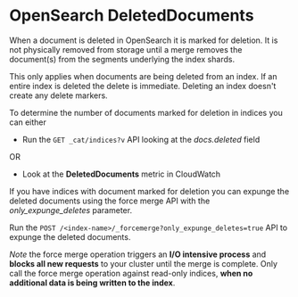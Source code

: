 # OpenSearch DeletedDocuments
When a document is deleted in OpenSearch it is marked for deletion. It is not physically removed from storage until a merge removes the document(s) from the segments underlying the index shards. 

This only applies when documents are being deleted from an index. If an entire index is deleted the delete is immediate. Deleting an index doesn't create any delete markers.

To determine the number of documents marked for deletion in indices you can either

* Run the ```GET _cat/indices?v``` API looking at the *docs.deleted* field

OR 

* Look at the **DeletedDocuments** metric in CloudWatch

If you have indices with document marked for deletion you can expunge the deleted documents using the force merge API with the *only_expunge_deletes* parameter. 

Run the ```POST /<index-name>/_forcemerge?only_expunge_deletes=true``` API to expunge the deleted documents.

*Note* the force merge operation triggers an **I/O intensive process** and **blocks all new requests** to your cluster until the merge is complete. Only call the force merge operation against read-only indices, **when no additional data is being written to the index**.
